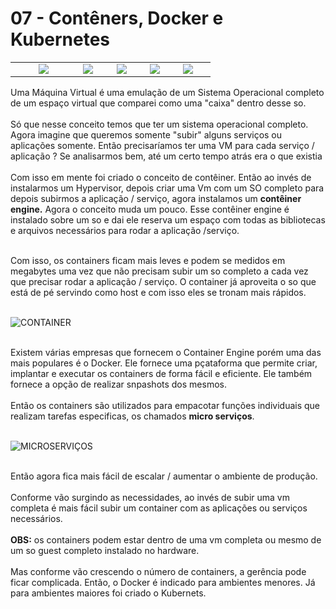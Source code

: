 # 07 - Contêners, Docker e Kubernetes

<table>
     <tr>
          <td width="30%" align="middle"><img src="Imagens/conatainer_simples.png"></img></td>
          <td width="10%" align="middle"><img src="Imagens/x.png"></img></td>
          <td width="20%" align="middle"><img src="Imagens/docker.png"></img></td>
          <td width="10%" align="middle"><img src="Imagens/x.png"></img></td>
          <td width="20%" align="middle"><img src="Imagens/kubernets.png"></img></td>
     </tr>
<table>

Uma Máquina Virtual é uma emulação de um Sistema Operacional completo de um espaço virtual que comparei como uma "caixa" dentro desse so. <br></br>
Só que nesse conceito temos que ter um sistema operacional completo. Agora imagine que queremos somente "subir" alguns serviços ou aplicações somente. Então precisaríamos ter uma VM para cada serviço / aplicação ? Se analisarmos bem, até um certo tempo atrás era o que existia <br></br>
Com isso em mente foi criado o conceito de contêiner. Então ao invés de instalarmos um Hypervisor, depois criar uma Vm com um SO completo para depois subirmos a aplicação / serviço, agora instalamos um **contêiner engine.** Agora o conceito muda um pouco. Esse contêiner engine é instalado sobre um so e dai ele reserva um espaço com todas as bibliotecas e arquivos necessários para rodar a aplicação /serviço. <br></br>

Com isso, os containers ficam mais leves e podem se medidos em megabytes uma vez que não precisam subir um so completo a cada vez que precisar rodar a aplicação / serviço. O container já aproveita o so que está de pé servindo como host e com isso eles se tronam mais rápidos. <br></br>

![CONTAINER](Imagens/cointainer.png) <br></br>

Existem várias empresas que fornecem o Container Engine porém uma das mais populares é o Docker. Ele fornece uma pçataforma que permite criar, implantar e executar os containers de forma fácil e eficiente. Ele também fornece a opção de realizar snpashots dos mesmos. <br></br>
Então os containers são utilizados para empacotar funções individuais que realizam tarefas especificas, os chamados **micro serviços**. <br></br>

![MICROSERVIÇOS](Imagens/microservicos.png) <br></br>

Então agora fica mais fácil de escalar / aumentar o ambiente de produção. <br></br>
Conforme vão surgindo as necessidades, ao invés de subir uma vm completa é mais fácil subir um container com as aplicações ou serviços necessários. <br></br>
**OBS:** os containers podem estar dentro de uma vm completa ou mesmo de um so guest completo instalado no hardware. <br></br>
Mas conforme vão crescendo o número de containers, a gerência pode ficar complicada. Então, o Docker é indicado para ambientes menores. Já para ambientes maiores foi criado o Kubernets.